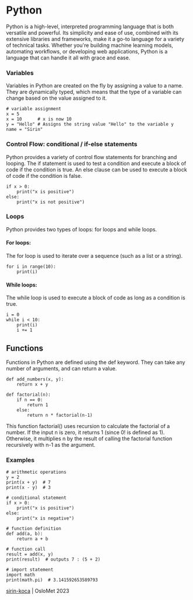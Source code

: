 # Python
Python is a high-level, interpreted programming language that is both versatile and powerful. Its simplicity and ease of use, combined with its extensive libraries and frameworks, make it a go-to language for a variety of technical tasks. Whether you're building machine learning models, automating workflows, or developing web applications, Python is a language that can handle it all with grace and ease.

### Variables
Variables in Python are created on the fly by assigning a value to a name. They are dynamically typed, which means that the type of a variable can change based on the value assigned to it.
```
# variable assignment
x = 5
x = 10      # x is now 10
y = "Hello" # Assigns the string value "Hello" to the variable y
name = "Sirin"
```

### Control Flow: conditional / if-else statements
Python provides a variety of control flow statements for branching and looping. The if statement is used to test a condition and execute a block of code if the condition is true. An else clause can be used to execute a block of code if the condition is false.

```
if x > 0:
    print("x is positive")
else:
    print("x is not positive")    
```

### Loops
Python provides two types of loops: for loops and while loops.

#### For loops:
The for loop is used to iterate over a sequence (such as a list or a string).

```` 
for i in range(10):
    print(i)    
```` 

#### While loops: 
The while loop is used to execute a block of code as long as a condition is true.

````
i = 0
while i < 10:
    print(i)
    i += 1
````

## Functions
Functions in Python are defined using the def keyword. They can take any number of arguments, and can return a value.
````
def add_numbers(x, y):
    return x + y

def factorial(n):
    if n == 0:
        return 1
    else:
        return n * factorial(n-1)
```` 
This function factorial() uses recursion to calculate the factorial of a number. If the input n is zero, it returns 1 (since 0! is defined as 1). Otherwise, it multiplies n by the result of calling the factorial function recursively with n-1 as the argument.

###  Examples
```
# arithmetic operations
y = 2
print(x + y)  # 7
print(x - y)  # 3

# conditional statement
if x > 0:
    print("x is positive")
else:
    print("x is negative")

# function definition
def add(a, b):
    return a + b

# function call
result = add(x, y)
print(result)  # outputs 7 : (5 + 2)

# import statement
import math
print(math.pi)  # 3.141592653589793

```

[sirin-koca](https://github.com/sirin-koca) | OsloMet 2023

